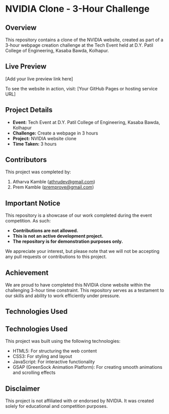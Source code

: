# NVIDIA Clone - 3-Hour Challenge

## Overview

This repository contains a clone of the NVIDIA website, created as part of a 3-hour webpage creation challenge at the Tech Event held at D.Y. Patil College of Engineering, Kasaba Bawda, Kolhapur.

## Live Preview

[Add your live preview link here]

To see the website in action, visit: [Your GitHub Pages or hosting service URL]

## Project Details

- **Event:** Tech Event at D.Y. Patil College of Engineering, Kasaba Bawda, Kolhapur
- **Challenge:** Create a webpage in 3 hours
- **Project:** NVIDIA website clone
- **Time Taken:** 3 hours

## Contributors

This project was completed by:

1. Atharva Kamble (athrudev@gmail.com)
2. Prem Kamble (premprove@gmail.com)

## Important Notice

This repository is a showcase of our work completed during the event competition. As such:

- **Contributions are not allowed.**
- **This is not an active development project.**
- **The repository is for demonstration purposes only.**

We appreciate your interest, but please note that we will not be accepting any pull requests or contributions to this project.

## Achievement

We are proud to have completed this NVIDIA clone website within the challenging 3-hour time constraint. This repository serves as a testament to our skills and ability to work efficiently under pressure.

## Technologies Used

## Technologies Used

This project was built using the following technologies:

- HTML5: For structuring the web content
- CSS3: For styling and layout
- JavaScript: For interactive functionality
- GSAP (GreenSock Animation Platform): For creating smooth animations and scrolling effects


## Disclaimer

This project is not affiliated with or endorsed by NVIDIA. It was created solely for educational and competition purposes.
